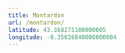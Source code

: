 ```yaml
---
title: Montardon
url: /montardon/
latitude: 43.368275100000005
longitude: -0.35026840000000004
---
```

